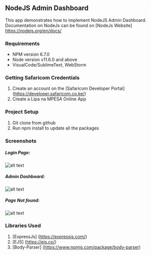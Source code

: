 NodeJS Admin Dashboard
------------------------------
This app demonstrates how to implement NodeJS Admin Dashboard.
Documentation on NodeJs can be found on [NodeJs Website] https://nodejs.org/en/docs/

### Requirements

* NPM version 6.7.0
* Node version v11.6.0 and above
* VisualCode/SublimeText, WebStorm

### Getting Safaricom Credentials
1. Create an account on the [Safaricom Developer Portal] (https://developer.safaricom.co.ke/)
2. Create a Lipa na MPESA Online App

### Project Setup
1. Git clone from github  
2. Run npm install to update all the packages

###  Screenshots

##### Login Page: 
![alt text](https://github.com/remymumoh/NodejsAdmin-Dashboard/tree/master/art/screen3.png "Screen A")

##### Admin Dashboard: 
![alt text](https://github.com/remymumoh/NodejsAdmin-Dashboard/tree/master/art/screen1.png "Screen B")

##### Page Not found: 
![alt text](https://github.com/remymumoh/NodejsAdmin-Dashboard/tree/master/art/screen2.png "Screen C")



### Libraries Used
1. [ExpressJs] (https://expressjs.com/)
2. [EJS] (https://ejs.co/)
3. [Body-Parser] (https://www.npmjs.com/package/body-parser)

